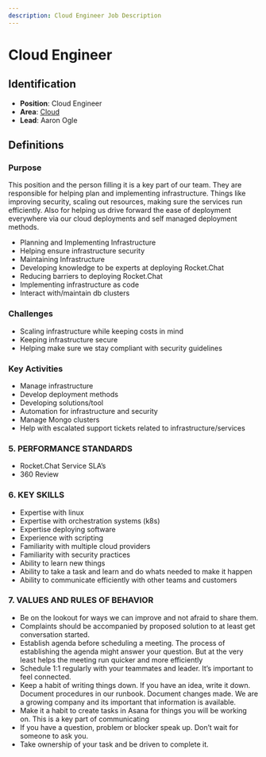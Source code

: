 ```yaml
---
description: Cloud Engineer Job Description
---
```


# Cloud Engineer

## Identification

* **Position**: Cloud Engineer
* **Area**: [Cloud](../../../../product/cloud.md)
* **Lead**: Aaron Ogle

## Definitions

### Purpose

This position and the person filling it is a key part of our team. They are responsible for helping plan and implementing infrastructure. Things like improving security, scaling out resources, making sure the services run efficiently. Also for helping us drive forward the ease of deployment everywhere via our cloud deployments and self managed deployment methods.

* Planning and Implementing Infrastructure
* Helping ensure infrastructure security
* Maintaining Infrastructure
* Developing knowledge to be experts at deploying Rocket.Chat
* Reducing barriers to deploying Rocket.Chat
* Implementing infrastructure as code
* Interact with/maintain db clusters

### Challenges

* Scaling infrastructure while keeping costs in mind
* Keeping infrastructure secure
* Helping make sure we stay compliant with security guidelines

### Key Activities

* Manage infrastructure
* Develop deployment methods
* Developing solutions/tool
* Automation for infrastructure and security
* Manage Mongo clusters
* Help with escalated support tickets related to infrastructure/services

### 5. PERFORMANCE STANDARDS

* Rocket.Chat Service SLA’s
* 360 Review

### 6. KEY SKILLS

* Expertise with linux
* Expertise with orchestration systems \(k8s\)
* Expertise deploying software
* Experience with scripting
* Familiarity with multiple cloud providers
* Familiarity with security practices
* Ability to learn new things
* Ability to take a task and learn and do whats needed to make it happen
* Ability to communicate efficiently with other teams and customers

### 7. VALUES AND RULES OF BEHAVIOR

* Be on the lookout for ways we can improve and not afraid to share them.
* Complaints should be accompanied by proposed solution to at least get conversation started.
* Establish agenda before scheduling a meeting.  The process of establishing the agenda might answer your question.  But at the very least helps the meeting run quicker and more efficiently
* Schedule 1:1 regularly with your teammates and leader.  It’s important to feel connected.
* Keep a habit of writing things down. If you have an idea, write it down.  Document procedures in our runbook.  Document changes made.  We are a growing company and its important that information is available.
* Make it a habit to create tasks in Asana for things you will be working on.  This is a key part of communicating
* If you have a question, problem or blocker speak up.  Don’t wait for someone to ask you.
* Take ownership of your task and be driven to complete it.

